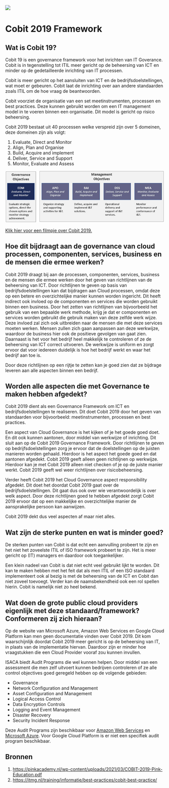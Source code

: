 ![](https://itmg.nl/wp-content/uploads/2020/03/COBIT2019.jpg)

# Cobit 2019 Framework
## Wat is Cobit 19?
Cobit 19 is een governance framework voor het inrichten van IT Goverance. Cobit is in tegenstelling tot ITIL meer gericht op de beheersing van ICT en minder op de gedetailleerde inrichting van IT processen.  

Cobit is meer gericht op het aansluiten van ICT en de bedrijfsdoelstellingen, wat moet er gebeuren. Cobit laat de inrichting over aan andere standaarden zoals ITIL om de hoe vraag de beantwoorden. 

Cobit voorziet de organisatie van een set meetinstrumenten, processen en best practices. Deze kunnen gebruikt worden om een IT management model in te voeren binnen een organisatie. Dit model is gericht op risico beheersing.  

Cobit 2019 bestaat uit 40 processen welke verspreid zijn over 5 domeinen, deze domeinen zijn als volgt: 
1. Evaluate, Direct and Monitor 
2. Align, Plan and Organise
3. Build, Acquire and implement
4. Deliver, Service and Support
5. Monitor, Evaluate and Assess

![](cg.jpeg)

[Klik hier voor een filmpje over Cobit 2019.](https://www.youtube.com/watch?v=v1Q-Zxf8rHQ)

## Hoe dit bijdraagt aan de governance van cloud processen, componenten, services, business en de mensen die ermee werken?
Cobit 2019 draagt bij aan de processen, componenten, services, business en de mensen die ermee werken door het geven van richtlijnen van de beheersing van ICT. Door richtlijnen te geven op basis van bedrijfsdoelstellingen kan dat bijdragen aan Cloud processen, omdat deze op een betere en overzichtelijke manier kunnen worden ingericht. Dit heeft indirect ook invloed op de componenten en services die worden gebruikt binnen een business. Door het zetten van richtlijnen van bijvoorbeeld het gebruik van een bepaalde werk methode, krijg je dat er componenten en services worden gebruikt die gebruik maken van deze zelfde werk wijze. Deze invloed zal zich ook uitbreiden naar de mensen die met deze services moeten werken. Mensen zullen zich gaan aanpassen aan deze werkwijze, waardoor de business hier ook de positieve gevolgen van gaat zien. Daarnaast is het voor het bedrijf heel makkelijk te controleren of ze de beheersing van ICT correct uitvoeren. De werkwijze is uniform en zorgt ervoor dat voor iedereen duidelijk is hoe het bedrijf werkt en waar het bedrijf aan toe is. 
 
Door deze richtlijnen op een rijtje te zetten kan je goed zien dat ze bijdrage leveren aan alle aspecten binnen een bedrijf.

## Worden alle aspecten die met Governance te maken hebben afgedekt?
Cobit 2019 dient als een Governance Framework om ICT en bedrijfsdoelstellingen te realiseren. Dit doet Cobit 2019 door het geven van standaarden voor bijvoorbeeld: meetinstrumenten, processen en best practices. 
 
Een aspect van Cloud Governance is het kijken of je het goede goed doet. En dit ook kunnen aantonen, door middel van werkwijze of inrichting. Dit sluit aan op de Cobit 2019 Governance Framework. Door richtlijnen te geven op bedrijfsdoelstellingen zorg je ervoor dat de doelstellingen op de juisten manieren worden gehaald. Hierdoor is het aspect het goede goed en dat aantonen afgedekt. Cobit 2019 geeft alleen geen richtlijnen op werkwijze. Hierdoor kan je met Cobit 2019 alleen niet checken of je op de juiste manier werkt. Cobit 2019 geeft wel weer richtlijnen over risicobeheersing. 
 
Verder heeft Cobit 2019 het Cloud Governance aspect responsibility afgedekt. Dit doet het doordat Cobit 2019 gaat over de bedrijfsdoelstellingen. Dit gaat dus ook over wie verantwoordelijk is over welk aspect. Door deze richtlijnen goed te hebben afgedekt zorgt Cobit 2019 ervoor dat op een makkelijke en overzichtelijke manier de aansprakelijke persoon kan aanwijzen. 
 
Cobit 2019 dekt dus veel aspecten af maar niet alles. 

## Wat zijn de sterke punten en wat is minder goed?
De sterken punten van Cobit is dat echt een aanvulling probeert te zijn en het niet het zoveelste ITIL of ISO framework probeert te zijn. Het is meer gericht op (IT) managers en daardoor ook toegankelijker. 

Een klein nadeel van Cobit is dat niet echt veel gebruikt lijkt te worden. Dit kan te maken hebben met het feit dat als men ITIL of een ISO standaard implementeert ook al bezig is met de beheersing van de ICT en Cobit dan niet zoveel toevoegt. Verder kan de naamsbekendheid ook een rol spellen hierin. Cobit is namelijk niet zo heel bekend.

## Wat doen de grote public cloud providers eigenlijk met deze standaard/framework? Conformeren zij zich hieraan?
Op de website van Microsoft Azure, Amazon Web Services en Google Cloud Platform kan men geen documentatie vinden over Cobit 2019. Dit kom waarschijnlijk doordat Cobit 2019 meer gericht is op de beheersing van IT, in plaats van de implementatie hiervan. Daardoor zijn er minder hoe vraagstukken die een Cloud Provider vooraf zou kunnen invullen.  

ISACA biedt Audit Programs die wel kunnen helpen. Door middel van een assessment die men zelf uitvoert kunnen bedrijven controleren of ze alle control objectives goed geregeld hebben op de volgende gebieden: 

- Governance
- Network Configuration and Management
- Asset Configuration and Management
- Logical Access Control
- Data Encryption Controls
- Logging and Event Management
- Disaster Recovery
- Security Incident Response

Deze Audit Programs zijn beschikbaar voor [Amazon Web Services](https://store.isaca.org/s/store#/store/browse/detail/a2S4w000004KoGUEA0) en [Microsoft Azure](https://store.isaca.org/s/store#/store/browse/detail/a2S4w000004KoGTEA0). Voor Google Cloud Platform is er niet een specifiek audit program beschikbaar.


## Bronnen
1. https://pinkacademy.nl/wp-content/uploads/2021/03/COBIT-2019-Pink-Education.pdf
2. https://itmg.nl/training/informatie/best-practices/cobit-best-practice/
